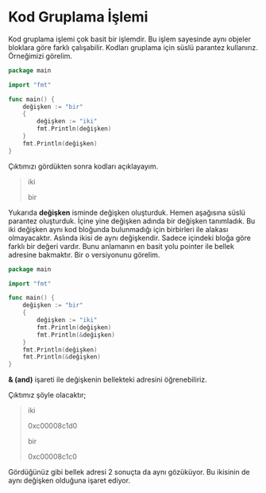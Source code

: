 # Kod Gruplama İşlemi

Kod gruplama işlemi çok basit bir işlemdir. Bu işlem sayesinde aynı objeler bloklara göre farklı çalışabilir. Kodları gruplama için süslü parantez kullanırız. Örneğimizi görelim.

```go
package main

import "fmt"

func main() {
    değişken := "bir"
    {
        değişken := "iki"
        fmt.Println(değişken)
    }
    fmt.Println(değişken)
}
```

Çıktımızı gördükten sonra kodları açıklayayım.

> iki
>
> bir

Yukarıda **değişken** isminde değişken oluşturduk. Hemen aşağısına süslü parantez oluşturduk. İçine yine değişken adında bir değişken tanımladık. Bu iki değişken aynı kod bloğunda bulunmadığı için birbirleri ile alakası olmayacaktır. Aslında ikisi de aynı değişkendir. Sadece içindeki bloğa göre farklı bir değeri vardır. Bunu anlamanın en basit yolu pointer ile bellek adresine bakmaktır. Bir o versiyonunu görelim.

```go
package main

import "fmt"

func main() {
	değişken := "bir"
	{
		değişken := "iki"
		fmt.Println(değişken)
		fmt.Println(&değişken)
	}
	fmt.Println(değişken)
	fmt.Println(&değişken)
}
```

**& \(and\)** işareti ile değişkenin bellekteki adresini öğrenebiliriz.

Çıktımız şöyle olacaktır;

> iki
>
> 0xc00008c1d0
>
> bir
>
> 0xc00008c1c0

Gördüğünüz gibi bellek adresi 2 sonuçta da aynı gözüküyor. Bu ikisinin de aynı değişken olduğuna işaret ediyor.

